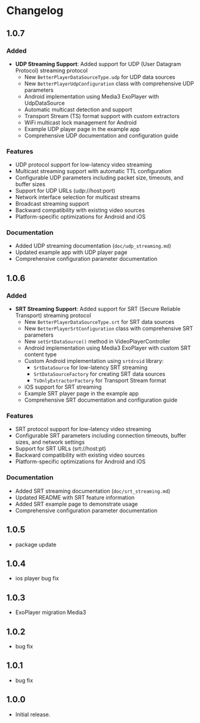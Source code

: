 # Changelog

## 1.0.7

### Added
- **UDP Streaming Support**: Added support for UDP (User Datagram Protocol) streaming protocol
  - New `BetterPlayerDataSourceType.udp` for UDP data sources
  - New `BetterPlayerUdpConfiguration` class with comprehensive UDP parameters
  - Android implementation using Media3 ExoPlayer with UdpDataSource
  - Automatic multicast detection and support
  - Transport Stream (TS) format support with custom extractors
  - WiFi multicast lock management for Android
  - Example UDP player page in the example app
  - Comprehensive UDP documentation and configuration guide

### Features
- UDP protocol support for low-latency video streaming
- Multicast streaming support with automatic TTL configuration
- Configurable UDP parameters including packet size, timeouts, and buffer sizes
- Support for UDP URLs (udp://host:port)
- Network interface selection for multicast streams
- Broadcast streaming support
- Backward compatibility with existing video sources
- Platform-specific optimizations for Android and iOS

### Documentation
- Added UDP streaming documentation (`doc/udp_streaming.md`)
- Updated example app with UDP player page
- Comprehensive configuration parameter documentation

## 1.0.6

### Added
- **SRT Streaming Support**: Added support for SRT (Secure Reliable Transport) streaming protocol
  - New `BetterPlayerDataSourceType.srt` for SRT data sources
  - New `BetterPlayerSrtConfiguration` class with comprehensive SRT parameters
  - New `setSrtDataSource()` method in VideoPlayerController
  - Android implementation using Media3 ExoPlayer with custom SRT content type
  - Custom Android implementation using `srtdroid` library:
    - `SrtDataSource` for low-latency SRT streaming
    - `SrtDataSourceFactory` for creating SRT data sources
    - `TsOnlyExtractorFactory` for Transport Stream format
  - iOS support for SRT streaming
  - Example SRT player page in the example app
  - Comprehensive SRT documentation and configuration guide

### Features
- SRT protocol support for low-latency video streaming
- Configurable SRT parameters including connection timeouts, buffer sizes, and network settings
- Support for SRT URLs (srt://host:pt)
- Backward compatibility with existing video sources
- Platform-specific optimizations for Android and iOS

### Documentation
- Added SRT streaming documentation (`doc/srt_streaming.md`)
- Updated README with SRT feature information
- Added SRT example page to demonstrate usage
- Comprehensive configuration parameter documentation

## 1.0.5

* package update

## 1.0.4

* ios player bug fix

## 1.0.3

* ExoPlayer migration Media3

## 1.0.2

* bug fix

## 1.0.1

* bug fix

## 1.0.0

* Initial release.
